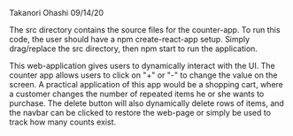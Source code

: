 Takanori Ohashi
09/14/20

The src directory contains the source files for the counter-app.
To run this code, the user should have a npm create-react-app setup.
Simply drag/replace the src directory, then npm start to run the application.

This web-application gives users to dynamically interact with the UI.
The counter app allows users to click on "+" or "-" to change the value on the screen.
A practical application of this app would be a shopping cart, where a customer changes the number of repeated items he or she wants to purchase.
The delete button will also dynamically delete rows of items, and the navbar can be clicked to restore the web-page or simply be used to track how many counts exist.

